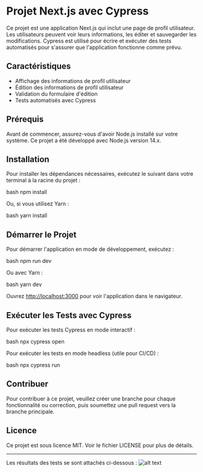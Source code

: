 # Projet Next.js avec Cypress

Ce projet est une application Next.js qui inclut une page de profil utilisateur. Les utilisateurs peuvent voir leurs informations, les éditer et sauvegarder les modifications. Cypress est utilisé pour écrire et exécuter des tests automatisés pour s'assurer que l'application fonctionne comme prévu.

## Caractéristiques

- Affichage des informations de profil utilisateur
- Édition des informations de profil utilisateur
- Validation du formulaire d'édition
- Tests automatisés avec Cypress

## Prérequis

Avant de commencer, assurez-vous d'avoir Node.js installé sur votre système. Ce projet a été développé avec Node.js version 14.x.

## Installation

Pour installer les dépendances nécessaires, exécutez le suivant dans votre terminal à la racine du projet :

bash
npm install


Ou, si vous utilisez Yarn :

bash
yarn install


## Démarrer le Projet

Pour démarrer l'application en mode de développement, exécutez :

bash
npm run dev


Ou avec Yarn :

bash
yarn dev


Ouvrez [http://localhost:3000](http://localhost:3000) pour voir l'application dans le navigateur.

## Exécuter les Tests avec Cypress

Pour exécuter les tests Cypress en mode interactif :

bash
npx cypress open


Pour exécuter les tests en mode headless (utile pour CI/CD) :

bash
npx cypress run


## Contribuer

Pour contribuer à ce projet, veuillez créer une branche pour chaque fonctionnalité ou correction, puis soumettez une pull request vers la branche principale.

## Licence

Ce projet est sous licence MIT. Voir le fichier LICENSE pour plus de détails.

---

Les résultats des tests se sont attachés ci-dessous :
![alt text](<public/assets/Capture d'écran 2024-03-25 231804.png>)